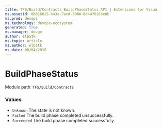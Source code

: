 ```yaml
---
title: TFS/Build/Contracts BuildPhaseStatus API | Extensions for Visual Studio Team Services
ms.assetid: 0b816025-b43a-7ac8-3008-8d447028be8b
ms.prod: devops
ms.technology: devops-ecosystem
generated: true
ms.manager: douge
author: elbatk
ms.topic: article
ms.author: elbatk
ms.date: 08/04/2016
---
```


# BuildPhaseStatus

Module path: `TFS/Build/Contracts`

### Values

* `Unknown` The state is not known.
* `Failed` The build phase completed unsuccessfully.
* `Succeeded` The build phase completed successfully.
